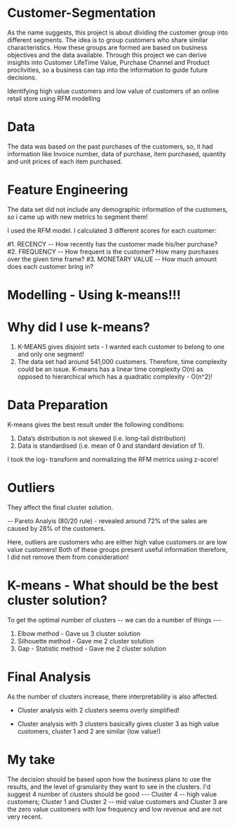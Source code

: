 # Customer-Segmentation

As the name suggests, this project is about dividing the customer group into different segments. The idea is to group customers who share similar characteristics. How these groups are formed are based on business objectives and the data available. Through this project we can derive insights into Customer LifeTime Value, Purchase Channel and Product proclivities, so a business can tap into the information to guide future decisions.




Identifying high value customers and low value of customers of an online retail store using RFM modelling

# Data
The data was based on the past purchases of the customers, so, it had information like Invoice number, data of purchase, item purchased, quantity and unit prices of each item purchased.

# Feature Engineering

The data set did not include any demographic information of the customers, so i came up with new metrics to segment them!

I used the RFM model. I calculated 3 different scores for each customer:

#1. RECENCY -- How recently has the customer made his/her purchase?
#2. FREQUENCY -- How frequent is the customer? How many purchases over the given time frame?
#3. MONETARY VALUE -- How much amount does each customer bring in?


# Modelling - Using k-means!!!

# Why did I use k-means?

1. K-MEANS gives disjoint sets - I wanted each customer to belong to one and only one segment!
2. The data set had around 541,000 customers. Therefore, time complexity could be an issue. K-means has a linear time complexity O(n) as opposed to hierarchical which has a quadratic complexity - O(n^2)!

# Data Preparation

K-means gives the best result under the following conditions:
1. Data’s distribution is not skewed (i.e. long-tail distribution)
2. Data is standardised (i.e. mean of 0 and standard deviation of 1).

I took the log- transform and normalizing the RFM metrics using z-score!

# Outliers

They affect the final cluster solution.

 -- Pareto Analyis (80/20 rule)  - revealed around 72% of the sales are caused by 28% of the customers. 
 
 Here, outliers are customers who are either high value customers or are low value customers! Both of these groups present useful information therefore, I did not remove them from consideration!


# K-means - What should be the best cluster solution?

To get the optimal number of clusters -- we can do a number of things ---
1. Elbow method - Gave us 3 cluster solution 
2. Silhouette method - Gave me 2 cluster solution
3. Gap - Statistic method - Gave me 2 cluster solution


# Final Analysis

As the number of clusters increase, there interpretability is also affected.

- Cluster analysis with 2 clusters seems overly simplified!

- Cluster analysis with 3 clusters basically gives cluster 3 as high value customers, cluster 1 and 2 are similar (low value!)

# My take

The decision should be based upon how the business plans to use the results, and the level of granularity they want to see in the clusters. I'd suggest 4 number of clusters should be good --- Cluster 4 -- high value customers; Cluster 1 and Cluster 2 -- mid value customers and Cluster 3 are the zero value customers with low frequency and low revenue and are not very recent.
